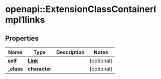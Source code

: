 # openapi::ExtensionClassContainerImpl1links


## Properties
Name | Type | Description | Notes
------------ | ------------- | ------------- | -------------
**self** | [**Link**](Link.md) |  | [optional] 
**_class** | **character** |  | [optional] 



